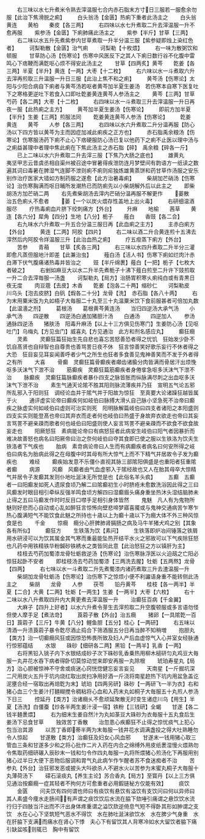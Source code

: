 <!-- { "loadSidebar": true } -->
　　右三味以水七升煮米令熟去滓温服七合内赤石脂末方寸日三服若一服愈余勿服【此治下焦滑脱之痢】
　　白头翁汤【金匮】热痢下重者此汤主之
　　白头翁　　黄连　　黄柏　　秦皮【各三两】
　　右四味以水七升煮取二升去滓温服一升不愈再服
　　紫参汤【金匮】下痢肺痛此汤主之
　　紫参【半斤】甘草【三两】
　　右二味以水五升先煮紫参内甘草煮取一升半分温三服【紫参疑即烛上染红色者】
　　诃梨勒散【金匮】治气痢
　　诃梨勒【十枚煨】
　　右一味为散粥饮和顿服
　　甘草防心汤【伤寒论】伤寒中风医反下之其人下痢日数行谷不化腹中雷鸣心下痞鞕而满亁呕心烦不得安此汤主之
　　甘草【四两炙】黄芩　　亁姜【各三两】半夏【半升】黄连【一两】大枣【十二枚】
　　右六味以水一斗煮取六升去滓再煎取三升温服一升日三服【此治上焦不和之痢】
　　黄芩汤【伤寒论】太阳与少阳合病自下痢者与黄芩汤若呕者黄芩加半夏生姜汤　若伤寒本自寒下医复吐下之寒格更逆吐下若食入口即吐亁姜黄连黄芩人参汤主之
　　黄芩【三两】甘草　　芍药【各二两】大枣【十二枚】
　　右四味以水一斗煮取三升去滓温服一升日再夜一服【此热痢之主方】
　　黄芩加半夏生姜汤【伤寒论】
　　即前方加半夏【半升】生姜【三两】煎服法同
　　亁姜黄连黄芩人参汤【伤寒论】
　　亁姜　　黄连　　黄芩　　人参【各三两】
　　右四味以水六升煮取二升分温再服【防心汤以下四方皆以黄芩为主而因症加减此痢疾之正方也】
　　赤石脂禹余粮汤【伤寒论】伤寒服汤药下痢不止心下痞硬服防心汤已复以他药下之痢不止医以理中汤与之痢益甚理中者理中焦此痢在下焦此汤主之赤石脂【碎】　禹余粮【碎各一斤】
　　已上二味以水六升煮取二升去滓三服【下焦乃大肠之底也】
　　雄黄丸　　夷坚甲志云昔虞丞相自渠州被召途中冒暑得疾泄防连月梦壁间有韵语方一纸读之数遍其词曰毒暑在脾湿气连脚不泄则痢不痢则疟独炼雄黄蒸饼和药甘草作汤服之安乐别作治疗医家大错如方制药服之遂愈【此方治暑毒痢】
　　柴胡加芒硝汤【伤寒论】治伤寒胸满而呕日晡所发潮热已而防痢先以小柴胡解外后以此主之
　　即柴胡汤方加芒硝二两
　　右先煮柴胡汤去滓内芒硝分温再服不解更作
　　蒌散　　治五色痢乆不愈者
　　蒌【一个以炭火煨存性盖地上出火毒】
　　右研细温酒服尽
　　疗热毒痢血片脐下绞刺痛方【外台】
　　升麻　　地榆　　茜草　　黄连【各六分】犀角【四分】生地【八分】栀子　　薤白　　香豉【各二合】
　　右九味水六升煮取一升五合分温三服日再【此血痢之主方】
　　主赤白痢方【外台】
　　黄连【二两】阿胶【四片】
　　右二味以酒二升合黄连煎十五沸去滓然后内阿胶令烊温服三升【此治血热之痢】
　　疗五疳蒸下痢方【外台】
　　苦参　　青葙　　甘草【炙各三两】
　　右三味以水四升煮取二升半分三灌即愈凡蒸但服地汁即差【此兼治虫】
　　薤白汤【活人书】伤寒下痢如烂肉汁赤白滞下伏气腹痛诸热毒并皆治之
　　豉【半斤绵褁】薤白【一把】栀子【七枚大者破之】
　　右剉如麻豆大以水二升半先煮栀子十沸下薤白煎至二升许下豉煎取一升二合去滓毎服一汤盏
　　诃梨勒丸【局方】治肠胃积寒乆痢纯白或有青黒日夜无度
　　肉豆蔲【去皮】木香　　亁姜【泡各二十两】缩砂仁　　诃梨勒皮　　川乌头【泡去皮脐】白矾【煆各二十分】龙骨【洗】　赤石脂【各八十两】
　　右为末用粟米饭为丸如梧子大毎服二十丸至三十丸温粟米饮下食前服甚者可倍加丸数【此温濇之剂】
　　葛根汤　　葛根黄芩黄连汤　　当归四逆汤大承气汤　　小承气汤　　四逆散　　四逆汤白通加猪胆汁汤　　白通汤　　四逆加人
　　参汤　　通脉四逆汤　　猪肤汤　阳毒升麻汤【以上十三方俱见伤寒门】生姜防心汤【见呕吐门】乌梅丸【方见虫门】威喜丸【方见通治　此方和剂名感应丸】
　　癫狂癎
　　灵素
　　灵癫狂篇狂始生先自悲也喜忘苦怒善恐者得之忧饥　狂始发少卧不饥自髙贤也自辩智也自尊贵也善骂詈日夜不休　狂言惊善笑好歌乐妄行不休者得之大恐　狂目妄见耳妄闻善呼者少气之所生也狂者多食善见鬼神善笑而不发于外者得之有所
　　大喜
　　骨癫　灵癫狂篇骨癫疾者顑齿诸腧分肉皆满而骨居汗出烦悗呕多沃沫气下泄不治
　　筋癫疾　灵癫狂篇筋癫疾者身倦挛急呕多沃沫气下泄不治
　　脉癫疾　灵癫狂篇脉癫疾者暴仆四支之脉皆胀而纵脉满尽刺之出血呕多沃沫气下泄不治
　　素生气通天论隂不胜其阳则脉流薄疾并乃狂　宣明五气论五邪所乱邪入于阳则狂　调经论血并于隂气并于阳故为惊狂　至真要大论诸躁狂越皆属于火
　　通评虚实论帝曰癫疾何如岐伯曰脉搏大滑乆自己脉小坚急死不治帝曰癫疾之脉虚实何如岐伯曰虚则可治实则死　阳明脉解篇岐伯曰四支者诸阳之本阳盛则四支实实则能登髙也帝曰其弃衣而走者何也岐伯曰热盛于身故弃衣欲走也帝曰其妄言骂詈不避亲疎而歌者何也岐伯曰阳盛则使人妄言骂詈不避亲疎而不欲食不欲食故妄走也
　　阳厥怒狂　素病能论帝曰有病怒狂者此病安生岐伯曰阳气者因暴折而难决故善怒也病名曰阳厥帝曰治之奈何岐伯曰夺其食即已使之服以生铁洛为饮夫生铁洛者下气疾也
　　胎病　素竒病论帝曰人生而有病癫疾者病名曰何安所得之岐伯曰病名为胎病此得之在母腹中时其母有所大惊气上而不下精气并居故令子发为癫疾也
　　难经
　　癫疾始发意不乐僵仆直视其脉三部隂阳俱盛是也重阳者狂重隂者癫
　　病源
　　风癫　风癫者由气血虚邪入于隂经故也又人在胎其母卒大惊精气并居令子发癫其发则仆地吐涎沫无所觉是也【此俗名羊头疯】
　　五癫　五癫者一曰阳癫发如死人遗尿食顷乃解二曰隂癫初生小时脐疮未愈数洗浴因此得之三曰风癫发时眼目相引牵纵反强羊鸣食顷方解四曰湿癫眉头痛身重坐热沐头湿结脑肺未止得之五曰马癫发作时时反目口噤手足相引身体皆然
　　鬼魅　凡人有为鬼物所魅则好悲而心自动或心乱如醉狂言惊怖向壁悲啼梦寤喜魇或与鬼神交通病苦乍寒乍热心腹满短气不能饮食此魅之所持也十歳以上为癫十歳以下为癎大体不外三种风惊食是也
　　千金
　　惊癎　癎分心肝脾肺肾膈肠之病及马牛羊猪犬鸡之别【其象各有所似】
　　癫狂方
　　生铁落为饮【素问】
　　生铁落即炉冶间锤落之铁屑用水研浸可以为饮其属金其气寒而重最能坠热开结平水火之邪故可以下气疾除狂怒也凡药中用铁精铁华粉鍼砂铁綉水之类皆同此意【此治怒狂之方以镇肝为主】
　　桂枝去芍药加蜀漆龙骨牡蛎救逆汤【伤寒论】治伤寒脉浮医以火迫刼之亡阳必惊狂起卧不安者
　　即桂枝汤去芍药加蜀漆【三两洗去腥】牡蛎【五两熬】龙骨【四两】
　　右七味以水一斗煮取二升先煮蜀漆内诸药煮取三升去渣温服一升
　　柴胡加龙骨牡蛎汤【伤寒论】治伤寒下之惊烦小便不利讝语身重不能转侧此汤主之
　　柴胡　　龙骨　　人参　　茯苓　　铅丹黄芩　　桂枝【各一两半】半夏【二合】大黄【二两】牡蛎【一两生】生姜【一两半】大枣【六枚】
　　右十二味以水八升煮取四升内大黄更煮去滓温服一升
　　治癫狂百病【千金翼】
　　大麻子【四升上好者】以水六升煮令芽生去滓煎取二升空腹顿服或多言语勿怪但使人摩手足【煮法竒】
　　莨菪子散【外台】治五癎
　　猪卵【一具隂亁一百日】莨菪子【三斤】牛黄【八分】鲤鱼胆【五分】桂心【一两研】
　　右五味以清酒一升渍莨菪子暴令亁尽酒止捣合下筛酒服五分日再当醉不知稍増
　　抱胆丸【类方】治一切癫癎风狂或因惊恐怖畏所致及妇人产后血虚惊气入心并室女经脉通行惊邪蕴结
　　水银　　硃砂【细研各二两】黑铅【一两半】乳香【一两】
　　右将黑铅入铫子内下水银结成砂子次下硃砂乳香乗热用柳木槌研匀丸鸡豆大毎服一丸井花水吞下病者得卧切莫惊动觉来即安再服一丸除根
　　琥珀寿星丸【局方】治心胆被惊神不守舍或痰迷心窍恍惚健忘妄言妄见
　　天南星【一斤掘坑深二尺用炭火五升于坑内烧红取出炭扫净用好酒一斤浇将南星趂热下坑内用盆急盖讫泥壅合经一宿取出再焙亁为末】琥珀【四两另研】硃砂【一两研飞一半为衣】右和猪心血三个生姜汁打麺糊搅令稠粘将心血和入药末丸如桐子大毎服五十丸煎人参汤下日三
　　控延丹【类方】治诸癎乆不愈顽延聚散无时变生诸症川乌【用生】半夏【汤洗】白僵蚕【炒各半两生姜汁浸一宿】铁粉【三钱研】全蝎　　甘遂【各二钱半麺褁煨】
　　右为细末生姜自然汁为丸如菉豆大硃砂为衣毎服十五丸食后生姜汤下忌食甘草
　　独效苦丁香散　　治忽患心疾癫狂不止得之惊忧痰气上犯心包当治其源
　　以苦丁香即蒂半两为末毎服一钱井花水调满盏投之得大吐熟睡勿令人惊起
　　甘遂散【类方】治癫狂及妇女心风血邪
　　甘遂末一钱用猪心取三管血三条和甘遂多少和之将心批作二片入药在内合之绵缚外用皮纸褁湿慢火煨熟勿令焦取药细研碾入辰砂末一钱和匀令作四丸毎服一丸将所煨猪心煎汤化下再服用别猪心过半日大便下恶物后服调和胃气丸此病乍作乍醒者苏不食迷痴者不治
　　苦参丸【外台】治狂邪发恶或披头大呌欲杀人不避水火以苦参为末蜜丸桐子大毎服十丸薄荷汤下
　　礞石滚痰丸【养生主论】苏合香丸【局方】至寳丹【以上三方俱见通治按癫癎一症其轻者不拘何方可愈重者必用鍜链秘方仅能有效】
　　痰饮
　　金匮
　　问夫饮有四何谓也师曰有痰饮有悬饮有溢饮有支饮问曰何以异师曰其人素盛今痩水走肠间有声谓之痰饮饮后水流在脇下欬唾引痛谓之悬饮饮水流行归于四肢当汗出而不汗出身体疼重谓之溢饮欬逆倚息气短不得卧其形如肿谓之支饮　水在心心下坚筑短气恶水不得饮　水在肺吐涎沫欲饮水　水在脾少气身重　水在肝脇下支满而痛水在肾心下悸　夫心下有留饮其人背寒冷如水大留饮者脇下痛引缺盆咳则辄已　胸中有留饮
